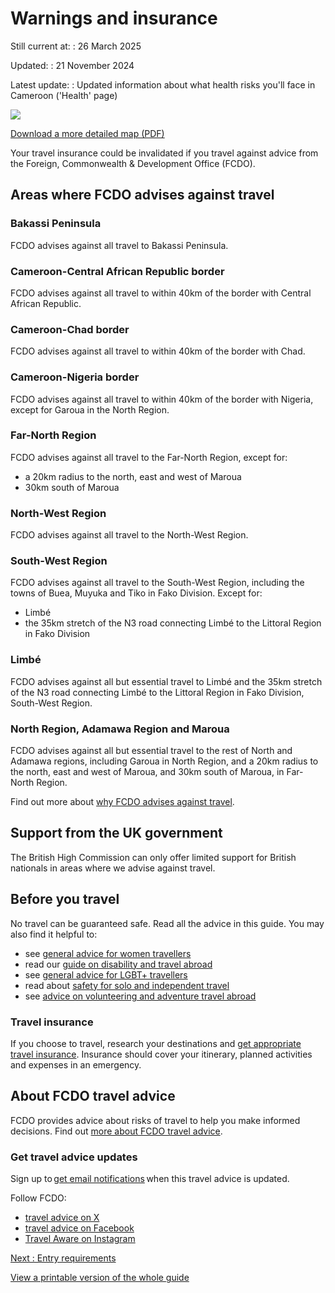 # Warnings and insurance

Still current at:
:   26 March 2025

Updated:
:   21 November 2024

Latest update:
:   Updated information about what health risks you'll face in Cameroon ('Health' page)

![](https://assets.publishing.service.gov.uk/media/639343a4e90e0769b63df154/FCDO__TA__008_-_Cameroon_Travel_Advice_Ed5__WEB_.jpg)


[Download a more detailed map (PDF)](https://assets.publishing.service.gov.uk/media/639343a4e90e0769b63df155/FCDO__TA__008_-_Cameroon_Travel_Advice_Ed5.pdf)

Your travel insurance could be invalidated if you travel against advice from the Foreign, Commonwealth & Development Office (FCDO).

## Areas where FCDO advises against travel

### Bakassi Peninsula

FCDO advises against all travel to Bakassi Peninsula.

### Cameroon-Central African Republic border

FCDO advises against all travel to within 40km of the border with Central African Republic.

### Cameroon-Chad border

FCDO advises against all travel to within 40km of the border with Chad.

### Cameroon-Nigeria border

FCDO advises against all travel to within 40km of the border with Nigeria, except for Garoua in the North Region.

### Far-North Region

FCDO advises against all travel to the Far-North Region, except for:

* a 20km radius to the north, east and west of Maroua
* 30km south of Maroua

### North-West Region

FCDO advises against all travel to the North-West Region.

### South-West Region

FCDO advises against all travel to the South-West Region, including the towns of Buea, Muyuka and Tiko in Fako Division. Except for:

* Limbé
* the 35km stretch of the N3 road connecting Limbé to the Littoral Region in Fako Division

### Limbé

FCDO advises against all but essential travel to Limbé and the 35km stretch of the N3 road connecting Limbé to the Littoral Region in Fako Division, South-West Region.

### North Region, Adamawa Region and Maroua

FCDO advises against all but essential travel to the rest of North and Adamawa regions, including Garoua in North Region, and a 20km radius to the north, east and west of Maroua, and 30km south of Maroua, in Far-North Region.

Find out more about [why FCDO advises against travel](/foreign-travel-advice/cameroon/regional-risks).

## Support from the UK government

The British High Commission can only offer limited support for British nationals in areas where we advise against travel.

## Before you travel

No travel can be guaranteed safe. Read all the advice in this guide. You may also find it helpful to:

* see [general advice for women travellers](https://www.gov.uk/guidance/advice-for-women-travelling-abroad)
* read our [guide on disability and travel abroad](https://www.gov.uk/government/publications/disabled-travellers)
* see [general advice for LGBT+ travellers](https://www.gov.uk/guidance/lesbian-gay-bisexual-and-transgender-foreign-travel-advice)
* read about [safety for solo and independent travel](https://www.gov.uk/guidance/solo-and-independent-travel)
* see [advice on volunteering and adventure travel abroad](https://www.gov.uk/guidance/safer-adventure-travel-and-volunteering-overseas)

### Travel insurance

If you choose to travel, research your destinations and [get appropriate travel insurance](https://www.gov.uk/guidance/foreign-travel-insurance). Insurance should cover your itinerary, planned activities and expenses in an emergency.

## About FCDO travel advice

FCDO provides advice about risks of travel to help you make informed decisions. Find out [more about FCDO travel advice](https://www.gov.uk/guidance/about-foreign-commonwealth-development-office-travel-advice).

### Get travel advice updates

Sign up to [get email notifications](https://www.gov.uk/foreign-travel-advice/cameroon/email-signup) when this travel advice is updated.

Follow FCDO:

* [travel advice on X](https://x.com/fcdotravelgovuk)
* [travel advice on Facebook](https://www.facebook.com/FCDOTravel/)
* [Travel Aware on Instagram](https://www.instagram.com/accounts/login/?next=https%3A%2F%2Fwww.instagram.com%2Ftravelaware%2F&is_from_rle)

[Next
:
Entry requirements](/foreign-travel-advice/cameroon/entry-requirements)

[View a printable version of the whole guide](/foreign-travel-advice/cameroon/print)